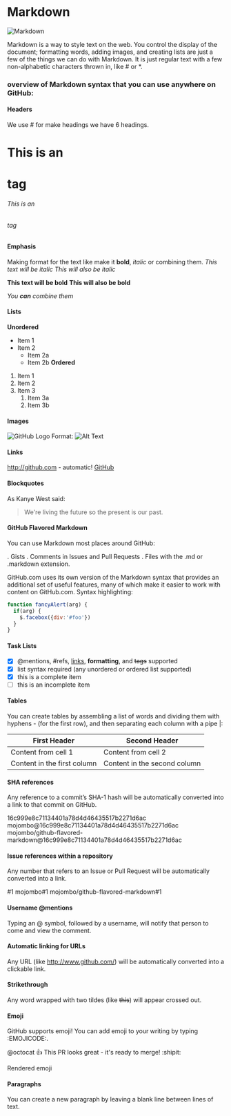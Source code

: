 # Markdown
![Markdown](https://th.bing.com/th/id/OIP.QnlzdbGUlNNNlDRWAwnlsQHaEj?w=279&h=180&c=7&o=5&pid=1.7) ‏

Markdown is a way to style text on the web. You control the display of the document; formatting words, adding images, and creating lists are just a few of the things we can do with Markdown. It is just regular text with a few non-alphabetic characters thrown in, like # or *.
### overview of Markdown syntax that you can use anywhere on GitHub:
#### Headers 
We use # for make headings we have 6 headings. 
# This is an <h1> tag 
###### This is an <h6> tag
#### Emphasis
Making format for the text like make it __bold__, _italic_ or combining them.
*This text will be italic*
_This will also be italic_

**This text will be bold**
__This will also be bold__

_You **can** combine them_
#### Lists
__Unordered__
* Item 1
* Item 2
  * Item 2a
  * Item 2b
__Ordered__
1. Item 1
1. Item 2
1. Item 3
   1. Item 3a
   1. Item 3b
#### Images
![GitHub Logo](/images/logo.png)
Format: ![Alt Text](url)
#### Links
http://github.com - automatic!
[GitHub](http://github.com)
#### Blockquotes
As Kanye West said:

> We're living the future so
> the present is our past.
#### GitHub Flavored Markdown
You can use Markdown most places around GitHub:

. Gists
. Comments in Issues and Pull Requests
. Files with the .md or .markdown extension. 

GitHub.com uses its own version of the Markdown syntax that provides an additional set of useful features, many of which make it easier to work with content on GitHub.com.
Syntax highlighting:
```javascript
function fancyAlert(arg) {
  if(arg) {
    $.facebox({div:'#foo'})
  }
}
```
#### Task Lists
- [x] @mentions, #refs, [links](), **formatting**, and <del>tags</del> supported
- [x] list syntax required (any unordered or ordered list supported)
- [x] this is a complete item
- [ ] this is an incomplete item
#### Tables
You can create tables by assembling a list of words and dividing them with hyphens - (for the first row), and then separating each column with a pipe |:

First Header | Second Header
------------ | -------------
Content from cell 1 | Content from cell 2
Content in the first column | Content in the second column

#### SHA references
Any reference to a commit’s SHA-1 hash will be automatically converted into a link to that commit on GitHub.

16c999e8c71134401a78d4d46435517b2271d6ac
mojombo@16c999e8c71134401a78d4d46435517b2271d6ac
mojombo/github-flavored-markdown@16c999e8c71134401a78d4d46435517b2271d6ac

#### Issue references within a repository
Any number that refers to an Issue or Pull Request will be automatically converted into a link.

#1
mojombo#1
mojombo/github-flavored-markdown#1

#### Username @mentions
Typing an @ symbol, followed by a username, will notify that person to come and view the comment.

#### Automatic linking for URLs
Any URL (like http://www.github.com/) will be automatically converted into a clickable link.

#### Strikethrough
Any word wrapped with two tildes (like ~~this~~) will appear crossed out.

#### Emoji
GitHub supports emoji!
You can add emoji to your writing by typing :EMOJICODE:.

@octocat :+1: This PR looks great - it's ready to merge! :shipit:

Rendered emoji

#### Paragraphs
You can create a new paragraph by leaving a blank line between lines of text.